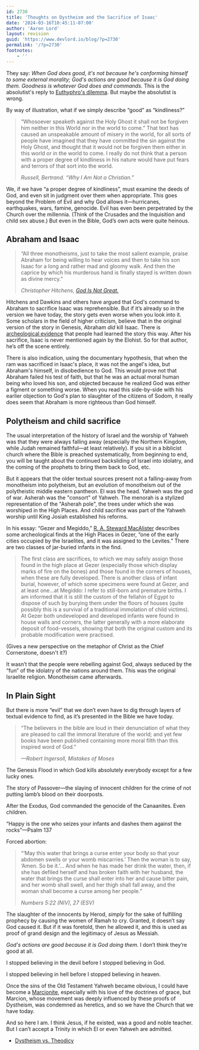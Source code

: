 ```yaml
---
id: 2730
title: 'Thoughts on Dystheism and the Sacrifice of Isaac'
date: '2024-03-16T10:45:11-07:00'
author: 'Aaron Lord'
layout: revision
guid: 'https://www.devlord.io/blog/?p=2730'
permalink: '/?p=2730'
footnotes:
    - ''
---
```


<!-- wp:paragraph -->
<p>They say: <em>When God does good, it's not because he's conforming himself to some external morality; God's actions are good because it is God doing them. Goodness is whatever God does and commands.</em> This is the absolutist's reply to <a href="https://en.wikipedia.org/wiki/Euthyphro_dilemma">Euthyphro's dilemma</a>. But maybe the absolutist is wrong.</p>
<!-- /wp:paragraph -->

<!-- wp:paragraph -->
<p>By way of illustration, what if we simply describe “good” as “kindliness?”</p>
<!-- /wp:paragraph -->

<!-- wp:quote -->
<blockquote class="wp-block-quote"><!-- wp:paragraph -->
<p>“Whosoever speaketh against the Holy Ghost it shall not be forgiven him neither in this World nor in the world to come.” That text has caused an unspeakable amount of misery in the world, for all sorts of people have imagined that they have committed the sin against the Holy Ghost, and thought that it would not be forgiven them either in this world or in the world to come. I really do not think that a person with a proper degree of kindliness in his nature would have put fears and terrors of that sort into the world.</p>
<!-- /wp:paragraph --><cite>Russell, Bertrand. “Why I Am Not a Christian.”</cite></blockquote>
<!-- /wp:quote -->

<!-- wp:paragraph -->
<p>We, if we have “a proper degree of kindliness”, must examine the deeds of God, and even sit in judgment over them when appropriate. This goes beyond the Problem of Evil and why God allows it—hurricanes, earthquakes, wars, famine, genocide. Evil has even been perpetrated by the Church over the millennia. (Think of the Crusades and the Inquisition and child sex abuse.) But even in the Bible, God’s own acts were quite heinous.</p>
<!-- /wp:paragraph -->

<!-- wp:heading -->
<h2 class="wp-block-heading">Abraham and Isaac</h2>
<!-- /wp:heading -->

<!-- wp:quote -->
<blockquote class="wp-block-quote"><!-- wp:paragraph -->
<p>“All three monotheisms, just to take the most salient example, praise Abraham for being willing to hear voices and then to take his son Isaac for a long and rather mad and gloomy walk. And then the caprice by which his murderous hand is finally stayed is written down as divine mercy.”</p>
<!-- /wp:paragraph --><cite>Christopher Hitchens, <em><a href="https://itunes.apple.com/us/book/god-is-not-great/id357657047?mt=11">God Is Not Great.</a></em></cite></blockquote>
<!-- /wp:quote -->

<!-- wp:paragraph -->
<p>Hitchens and Dawkins and others have argued that God's command to Abraham to sacrifice Isaac was reprehensible. But if it’s already so in the version we have today, the story gets even worse when you look into it. Some scholars in the field of higher criticism, believe that in the original version of the story in Genesis, Abraham <em>did</em> kill Isaac. There is <a href="https://en.wikipedia.org/wiki/Binding_of_Isaac#Possible_child_sacrifice">archeological evidence</a> that people had learned the story this way. After his sacrifice, Isaac is never mentioned again by the Elohist. So for that author, he’s off the scene entirely.</p>
<!-- /wp:paragraph -->

<!-- wp:paragraph -->
<p>There is also indication, using the documentary hypothesis, that when the ram was sacrificed in Isaac's place, it was not the angel's idea, but Abraham's himself, in disobedience to God. This would prove not that Abraham failed his test of faith, but that he was an actual moral human being who loved his son, and objected because he realized God was either a figment or something worse. When you read this side-by-side with his earlier objection to God's plan to slaughter of the citizens of Sodom, it really does seem that Abraham is more righteous than God himself.</p>
<!-- /wp:paragraph -->

<!-- wp:heading -->
<h2 class="wp-block-heading">Polytheism and child sacrifice</h2>
<!-- /wp:heading -->

<!-- wp:paragraph -->
<p>The usual interpretation of the history of Israel and the worship of Yahweh was that they were always falling away (especially the Northern Kingdom, while Judah remained faithful—at least relatively). If you sit in a biblicist church where the Bible is preached systematically, from beginning to end, you will be taught about the continued backsliding of Israel into idolatry, and the coming of the prophets to bring them back to God, etc.</p>
<!-- /wp:paragraph -->

<!-- wp:paragraph -->
<p>But it appears that the older textual sources present not a falling-away from monotheism into polytheism, but an evolution of monotheism out of the polytheistic middle eastern pantheon. El was the head. Yahweh was the god of war. Asherah was the "consort" of Yahweh. The menorah is a stylized representation of the "Asherah pole", the trees under which she was worshiped in the High Places. And child sacrifice was part of the Yahweh worship until King Josiah established his reforms.</p>
<!-- /wp:paragraph -->

<!-- wp:paragraph -->
<p>In his essay: “Gezer and Megiddo,” <a href="https://biblicalstudies.org.uk/pdf/pefqs/1906_01_062.pdf">R. A. Steward MacAlister</a> describes some archeological finds at the High Places in Gezer, “one of the early cities occupied by the Israelites, and it was assigned to the Levites.” There are two classes of jar-buried infants in the find.</p>
<!-- /wp:paragraph -->

<!-- wp:quote -->
<blockquote class="wp-block-quote"><!-- wp:paragraph -->
<p>The first class are sacrifices, to which we may safely assign those found in the high place at Gezer (especially those which display marks of fire on the bones) and those found in the corners of houses, when these are fully developed. There is another class of infant burial, however, of which some specimens were found at Gezer, and at least one...at Megiddo: I refer to still-born and premature births. I am informed that it is still the custom of the fellahin of Egypt to dispose of such by burying them under the floors of houses (quite possibly this is a survival of a traditional immolation of child victims). At Gezer both undeveloped and developed infants were found in house walls and corners, the latter generally with a more elaborate deposit of food-vessels, showing that both the original custom and its probable modification were practised.</p>
<!-- /wp:paragraph --></blockquote>
<!-- /wp:quote -->

<!-- wp:paragraph -->
<p>(Gives a new perspective on the metaphor of Christ as the Chief Cornerstone, doesn't it?)</p>
<!-- /wp:paragraph -->

<!-- wp:paragraph -->
<p>It wasn’t that the people were rebelling against God, always seduced by the “fun” of the idolatry of the nations around them. This was the original Israelite religion. Monotheism came afterwards.</p>
<!-- /wp:paragraph -->

<!-- wp:heading -->
<h2 class="wp-block-heading">In Plain Sight</h2>
<!-- /wp:heading -->

<!-- wp:paragraph -->
<p>But there is more “evil” that we don’t even have to dig through layers of textual evidence to find, as it’s presented in the Bible we have today.</p>
<!-- /wp:paragraph -->

<!-- wp:quote -->
<blockquote class="wp-block-quote"><!-- wp:paragraph -->
<p>“The believers in the bible are loud in their denunciation of what they are pleased to call the immoral literature of the world; and yet few books have been published containing more moral filth than this inspired word of God.” </p>
<!-- /wp:paragraph --><cite>—Robert Ingersoll, <em>Mistakes of Moses</em></cite></blockquote>
<!-- /wp:quote -->

<!-- wp:paragraph -->
<p>The Genesis Flood in which God kills absolutely everybody except for a few lucky ones.</p>
<!-- /wp:paragraph -->

<!-- wp:paragraph -->
<p>The story of Passover—the slaying of innocent children for the crime of not putting lamb’s blood on their doorposts.</p>
<!-- /wp:paragraph -->

<!-- wp:paragraph -->
<p>After the Exodus, God commanded the genocide of the Canaanites. Even children.</p>
<!-- /wp:paragraph -->

<!-- wp:paragraph -->
<p>“Happy is the one who seizes your infants and dashes them against the rocks”—Psalm 137</p>
<!-- /wp:paragraph -->

<!-- wp:paragraph -->
<p>Forced abortion:</p>
<!-- /wp:paragraph -->

<!-- wp:quote -->
<blockquote class="wp-block-quote"><!-- wp:paragraph -->
<p>“‘May this water that brings a curse enter your body so that your abdomen swells or your womb miscarries.’ Then the woman is to say, ‘Amen. So be it.’… And when he has made her drink the water, then, if she has defiled herself and has broken faith with her husband, the water that brings the curse shall enter into her and cause bitter pain, and her womb shall swell, and her thigh shall fall away, and the woman shall become a curse among her people.”</p>
<!-- /wp:paragraph --><cite>Numbers 5:22 (NIV), 27 (ESV)</cite></blockquote>
<!-- /wp:quote -->

<!-- wp:paragraph -->
<p>The slaughter of the innocents by Herod,&nbsp;<em>simply</em> for the sake of fulfilling prophecy by causing the women of Ramah to cry. Granted, it doesn’t say God caused it. But if it was foretold, then he allowed it, and this is used as proof of grand design and the legitimacy of Jesus as Messiah.</p>
<!-- /wp:paragraph -->

<!-- wp:paragraph -->
<p><em>God's actions are good because it is God doing them.</em> I don’t think they’re good at all.</p>
<!-- /wp:paragraph -->

<!-- wp:paragraph -->
<p>I stopped believing in the devil before I stopped believing in God.</p>
<!-- /wp:paragraph -->

<!-- wp:paragraph -->
<p>I stopped believing in hell before I stopped believing in heaven.</p>
<!-- /wp:paragraph -->

<!-- wp:paragraph -->
<p>Once the sins of the Old Testament Yahweh became obvious, I could have become a <a href="https://en.wikipedia.org/wiki/Marcion_of_Sinope#Teachings">Marcionite</a>, especially with his love of the doctrines of grace, but Marcion, whose movement was deeply influenced by these proofs of Dystheism, was condemned as heretics, and so we have the Church that we have today.</p>
<!-- /wp:paragraph -->

<!-- wp:paragraph -->
<p>And so here I am. I think Jesus, if he existed, was a good and noble teacher. But I can’t accept a Trinity in which El or even Yahweh are admitted.</p>
<!-- /wp:paragraph -->

<!-- wp:list -->
<ul><!-- wp:list-item -->
<li><a href="/2024/03/06/dystheism-vs-theodicy/" title="Dystheism vs. Theodicy">Dystheism vs. Theodicy</a></li>
<!-- /wp:list-item --></ul>
<!-- /wp:list -->